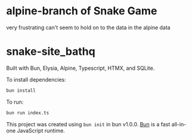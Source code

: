 # alpine-branch of Snake Game
very frustrating
can't seem to hold on to the data in the alpine data

# snake-site_bathq
Built with Bun, Elysia, Alpine, Typescript, HTMX, and SQLite.

To install dependencies:

```bash
bun install
```

To run:

```bash
bun run index.ts
```

This project was created using `bun init` in bun v1.0.0. [Bun](https://bun.sh) is a fast all-in-one JavaScript runtime.
